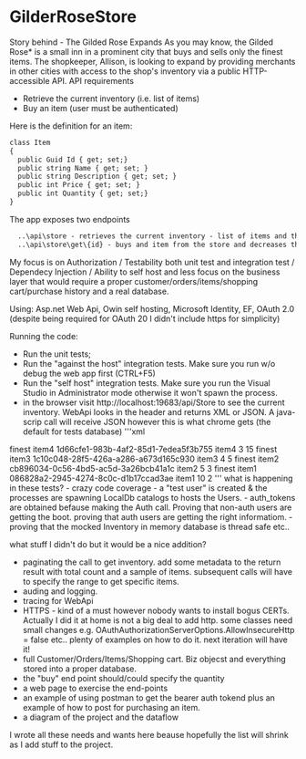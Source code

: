 # GilderRoseStore
Story behind - The Gilded Rose Expands
As you may know, the Gilded Rose* is a small inn in a prominent city that buys and sells only the finest items. The shopkeeper, Allison, is looking to expand by providing merchants in other cities with access to the shop's inventory via a public HTTP-accessible API.
API requirements
- Retrieve the current inventory (i.e. list of items)
- Buy an item (user must be authenticated)

Here is the definition for an item:
```xml
class Item
{
  public Guid Id { get; set;}
  public string Name { get; set; }
  public string Description { get; set; }
  public int Price { get; set; }
  public int Quantity { get; set;}
}
```
The app exposes two endpoints
```xml
  ..\api\store - retrieves the current inventory - list of items and the quantity
  ..\api\store\get\{id} - buys and item from the store and decreases the current stock. Id represents the Guid Id of the desired item.
```

My focus is on Authorization / Testability both unit test and integration test / Dependecy Injection / Ability to self host
and less focus on the business layer that would require a proper customer/orders/items/shopping cart/purchase history and a real database.

Using: Asp.net Web Api, Owin self hosting, Microsoft Identity, EF, OAuth 2.0 (despite being required for OAuth 20 I didn't include https for simplicity)

Running the code:
-  Run the unit tests;
-  Run the "against the host" integration tests. Make sure you run w/o debug the web app first (CTRL+F5)
-  Run the "self host" integration tests. Make sure you run the Visual Studio in Administrator mode otherwise it won't spawn the process.
- in the browser visit http://localhost:19683/api/Store to see the current inventory. WebApi looks in the header and returns XML or JSON. A java-scrip call will receive JSON however this is what chrome gets (the default for tests database)
'''xml
<ArrayOfItem xmlns:i="http://www.w3.org/2001/XMLSchema-instance" xmlns="http://schemas.datacontract.org/2004/07/GilderRoseStore.Models">
<Item>
<Description>finest item4</Description>
<Id>1d66cfe1-983b-4af2-85d1-7edea5f3b755</Id>
<Name>item4</Name>
<Price>3</Price>
<Quantity>15</Quantity>
</Item>
<Item>
<Description>finest item3</Description>
<Id>1c10c048-28f5-426a-a286-a673d165c930</Id>
<Name>item3</Name>
<Price>4</Price>
<Quantity>5</Quantity>
</Item>
<Item>
<Description>finest item2</Description>
<Id>cb896034-0c56-4bd5-ac5d-3a26bcb41a1c</Id>
<Name>item2</Name>
<Price>5</Price>
<Quantity>3</Quantity>
</Item>
<Item>
<Description>finest item1</Description>
<Id>086828a2-2945-4274-8c0c-d1b17ccad3ae</Id>
<Name>item1</Name>
<Price>10</Price>
<Quantity>2</Quantity>
</Item>
</ArrayOfItem>
'''
what is happening in these tests? 
 - crazy code coverage
 - a "test user" is created & the processes are spawning LocalDb catalogs to hosts the Users.
 - auth_tokens are obtained befause making the Auth call. Proving that non-auth users are getting the boot. proving that auth users are getting the right informatiom.
 - proving that the mocked Inventory in memory database is thread safe etc..

what stuff I didn't do but it would be a nice addition?
  - paginating the call to get inventory. add some metadata to the return result with total count and a sample of items. subsequent calls will have to specify the range to get specific items.
  - auding and logging.
  - tracing for WebApi
  - HTTPS - kind of a must however nobody wants to install bogus CERTs. Actually I did it at home is not a big deal to add http. some classes need small changes e.g.  OAuthAuthorizationServerOptions.AllowInsecureHttp = false etc.. plenty of examples on how to do it. next iteration will have it!
  - full Customer/Orders/Items/Shopping cart. Biz objecst and everything stored into a proper database.
  - the "buy" end point should/could specify the quantity
  - a web page to exercise the end-points
  - an example of using postman to get the bearer auth tokend plus an example of how to post for purchasing an item.
  - a diagram of the project and the dataflow
  
I wrote all these needs and wants here beause hopefully the list will shrink as I add stuff to the project.

 
